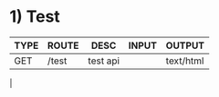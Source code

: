# 1) Test
| TYPE  |  ROUTE |  DESC |  INPUT | OUTPUT  |
| ------------ | ------------ | ------------ | ------------ | ------------ |
| GET  |  /test |  test api  |    |  text/html  |
|
<br>
